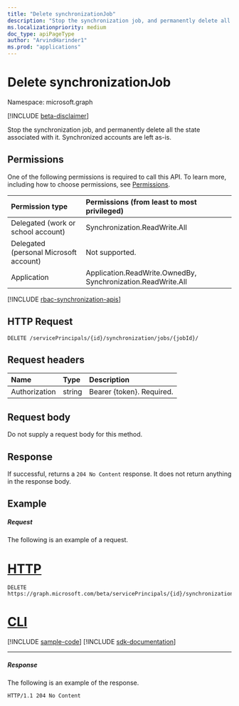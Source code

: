 ```yaml
---
title: "Delete synchronizationJob"
description: "Stop the synchronization job, and permanently delete all the state associated with it."
ms.localizationpriority: medium
doc_type: apiPageType
author: "ArvindHarinder1"
ms.prod: "applications"
---
```


# Delete synchronizationJob

Namespace: microsoft.graph

[!INCLUDE [beta-disclaimer](../../includes/beta-disclaimer.md)]

Stop the synchronization job, and permanently delete all the state associated with it. Synchronized accounts are left as-is.

## Permissions
One of the following permissions is required to call this API. To learn more, including how to choose permissions, see [Permissions](/graph/permissions-reference).

|Permission type|Permissions (from least to most privileged)|
|:---|:---|
|Delegated (work or school account)|Synchronization.ReadWrite.All|
|Delegated (personal Microsoft account)|Not supported.|
|Application|Application.ReadWrite.OwnedBy, Synchronization.ReadWrite.All|

[!INCLUDE [rbac-synchronization-apis](../includes/rbac-for-apis/rbac-synchronization-apis.md)]

## HTTP Request
<!-- { "blockType": "ignored" } -->
```http
DELETE /servicePrincipals/{id}/synchronization/jobs/{jobId}/
```

## Request headers

| Name           | Type    | Description|
|:---------------|:--------|:-----------|
| Authorization  | string  | Bearer {token}. Required. |

## Request body

Do not supply a request body for this method.

## Response

If successful, returns a `204 No Content` response. It does not return anything in the response body.

## Example

##### Request
The following is an example of a request.

# [HTTP](#tab/http)
<!-- {
  "blockType": "request",
  "name": "delete_synchronizationjob"
}-->
```http
DELETE https://graph.microsoft.com/beta/servicePrincipals/{id}/synchronization/jobs/{jobId}/
```

# [CLI](#tab/cli)
[!INCLUDE [sample-code](../includes/snippets/cli/delete-synchronizationjob-cli-snippets.md)]
[!INCLUDE [sdk-documentation](../includes/snippets/snippets-sdk-documentation-link.md)]

---

##### Response
The following is an example of the response. 

<!-- {
  "blockType": "response",
  "truncated": true
} -->
```http
HTTP/1.1 204 No Content
```

<!-- uuid: 8fcb5dbc-d5aa-4681-8e31-b001d5168d79
2015-10-25 14:57:30 UTC -->
<!--
{
  "type": "#page.annotation",
  "description": "Delete synchronizationJob",
  "keywords": "",
  "section": "documentation",
  "tocPath": "",
  "suppressions": [
  ]
}
-->


